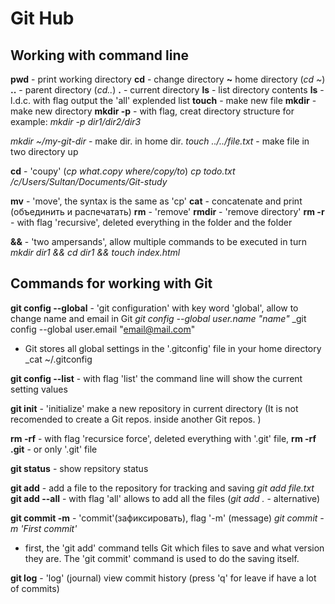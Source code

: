 # Git Hub

## Working with command line

**pwd** - print working directory
**cd** - change directory
**~** home directory (_cd ~_)
**..** - parent directory (_cd.._)
**.** - current directory
**ls** - list directory contents
**ls** - l.d.c. with flag output the 'all' explended list
**touch** - make new file
**mkdir** - make new directory
**mkdir -p** - with flag, creat directory structure
for example:
_mkdir -p dir1/dir2/dir3_

_mkdir ~/my-git-dir_ - make dir. in home dir.
_touch ../../file.txt_ - make file in two directory up

**cd** - 'coupy' (_cp what.copy where/copy/to_)
_cp todo.txt /c/Users/Sultan/Documents/Git-study_

**mv** - 'move', the syntax is the same as 'cp'
**cat** - concatenate and print (объединить и распечатать)
**rm** - 'remove'
**rmdir** - 'remove directory'
**rm -r** - with flag 'recursive', deleted everything in the folder and the folder
<!-- **rm -rf** - with flag 'recursice force', deleted everything with '.git' file -->
**&&** - 'two ampersands', allow multiple commands to be executed in turn
_mkdir dir1 && cd dir1 && touch index.html_

## Commands for working with Git

**git config --global** - 'git configuration' with key word 'global', allow to change name and email in Git
_git config --global user.name "name"_
_git config --global user.email "email@mail.com"
- Git stores all global settings in the '.gitconfig' file in your home directory
_cat ~/.gitconfig

**git config --list** - with flag 'list' the command line will show the current setting values

**git init** - 'initialize' make a new repository in current directory
(It is not recomended to create a Git repos. inside another Git repos. )

**rm -rf** - with flag 'recursice force', deleted everything with '.git' file, 
**rm -rf .git** - or only '.git' file

**git status** - show repsitory status

**git add** - add a file to the repository for tracking and saving
_git add file.txt_
**git add --all** - with flag 'all' allows to add all the files
(_git add ._ - alternative)

**git  commit -m** - 'commit'(зафиксировать), flag '-m' (message)
_git commit -m 'First commit'_
- first, the 'git add' command tells Git which files to save and what version they are. The 'git commit' command is used to do the saving itself.

**git log** - 'log' (journal) view commit history (press 'q' for leave if have a lot of commits)